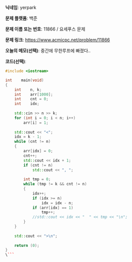 **닉네임**: yerpark

**문제 플랫폼**: 백준

**문제 이름 또는 번호**: 11866 / 요세푸스 문제

**문제 링크**: https://www.acmicpc.net/problem/11866

**오늘의 메모(선택)**: 중간에 무한루프에 빠졌다.. 

**코드(선택)**:

```c++
#include <iostream>

int    main(void)
{
    int    n, k;
    int    arr[1000];
    int    cnt = 0;
    int    idx;
    
    std::cin >> n >> k;
    for (int i = 0; i < n; i++)
        arr[i] = 1;
    
    std::cout << "<";
    idx = k - 1;
    while (cnt != n)
    {
        arr[idx] = 0;
        cnt++;
        std::cout << idx + 1;
        if (cnt != n)
            std::cout << ", ";
            
        int tmp = 0;
        while (tmp != k && cnt != n)
        {
            idx++;
            if (idx >= n)
                idx = idx - n;
            if (arr[idx] == 1)
                tmp++;
            //std::cout << idx << "  " << tmp << "\n";
        }
    }
    
    std::cout << ">\n";
    
    return (0);
}
\```

